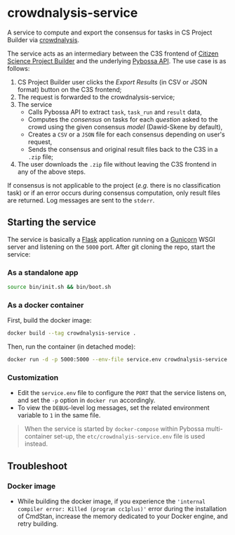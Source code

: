 # crowdnalysis-service
A service to compute and export the consensus for tasks in CS Project Builder via 
[crowdnalysis](https://github.com/Crowd4SDG/crowdnalysis).

The service acts as an intermediary between the C3S frontend of 
[Citizen Science Project Builder](https://lab.citizenscience.ch/) and the underlying 
[Pybossa API](https://docs.pybossa.com/api/intro/). 
The use case is as follows:
1. CS Project Builder user clicks the *Export Results* (in CSV or JSON format) button on the C3S frontend;
2. The request is forwarded to the crowdnalysis-service;
3. The service 
   - Calls Pybossa API to extract `task`, `task_run` and `result` data,
   - Computes the *consensus* on tasks for each *question* asked to the crowd using the 
given consensus *model* (Dawid-Skene by default),
   - Creates a `CSV` or a `JSON` file for each consensus depending on user's request,
   - Sends the consensus and original result files back to the C3S in a `.zip` file;
4. The user downloads the `.zip` file without leaving the C3S frontend in any of the above steps.

If consensus is not applicable to the project (*e.g.* there is no classification task) or if an error occurs during 
consensus computation, only result files are returned. Log messages are sent to the `stderr`.

## Starting the service
The service is basically a [Flask](https://flask.palletsprojects.com/) application running on a 
[Gunicorn](https://gunicorn.org/) WSGI server and listening on the `5000` port. After git cloning the repo, 
start the service:

### As a standalone app
```bash
source bin/init.sh && bin/boot.sh 
```

### As a docker container
First, build the docker image:
```bash
docker build --tag crowdnalysis-service .
```

Then, run the container (in detached mode):
```bash
docker run -d -p 5000:5000 --env-file service.env crowdnalysis-service
```

### Customization
- Edit the `service.env` file to configure the `PORT` that the service listens on, and set the `-p` option in 
`docker run` accordingly. 
- To view the `DEBUG`-level log messages, set the related environment variable to `1` in the same file.

> When the service is started by `docker-compose` within Pybossa multi-container set-up, 
> the `etc/crowdnalyis-service.env` file is used instead.

## Troubleshoot
### Docker image
- While building the docker image, if you experience the `'internal compiler error: Killed (program cc1plus)'` error 
during the installation of CmdStan, increase the memory dedicated to your Docker engine, and retry building.  